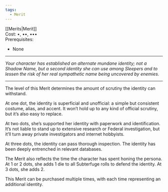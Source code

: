 ```yaml
---
tags:
  - Merit
---
```


[[Merits|Merit]]\
Cost: •, ••, •••\
Prerequisites:
- None

---

_Your character has established an alternate mundane identity; not a Shadow Name, but a second identity she can use among Sleepers and to lessen the risk of her real sympathetic name being uncovered by enemies._

---

The level of this Merit determines the amount of scrutiny the identity can withstand.

At one dot, the identity is superficial and unofficial: a simple but consistent costume, alias, and accent. It won’t hold up to any kind of official scrutiny, but it’s also easy to replace.

At two dots, she’s supported her identity with paperwork and identification. It’s not liable to stand up to extensive research or Federal investigation, but it’ll turn away private investigators and internet hobbyists.

At three dots, the identity can pass thorough inspection. The identity has been deeply entrenched in relevant databases.

The Merit also reflects the time the character has spent honing the persona. At 1 or 2 dots, she adds 1 die to all Subterfuge rolls to defend the identity. At 3 dots, she adds 2.

This Merit can be purchased multiple times, with each time representing an additional identity.